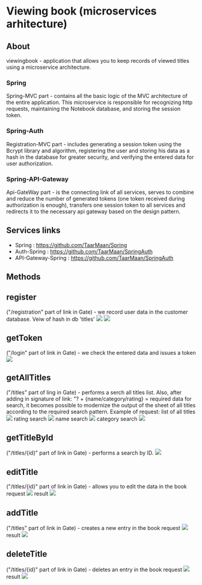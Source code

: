 # Viewing book (microservices arhitecture)

## About
viewingbook -  application that allows you to keep records of viewed titles using a microservice architecture.

### Spring 
Spring-MVC part - contains all the basic logic of the MVC architecture of the entire application. This microservice is responsible for recognizing http requests, maintaining the Notebook database, and storing the session token.
### Spring-Auth 
Registration-MVC part - includes generating a session token using the Bcrypt library and algorithm, registering the user and storing his data as a hash in the database for greater security, and verifying the entered data for user authorization.
### Spring-API-Gateway 
Api-GateWay part - is the connecting link of all services, serves to combine and reduce the number of generated tokens (one token received during authorization is enough), transfers one session token to all services and redirects it to the necessary api gateway based on the design pattern.

## Services links
- Spring : https://github.com/TaarMaan/Spring
- Auth-Spring : https://github.com/TaarMaan/SpringAuth
- API-Gateway-Spring : https://github.com/TaarMaan/SpringAuth

## Methods

## register 
("/registration" part of link in Gate) - we record user data in the customer database.
Veiw of hash in db 'titles'
![](https://github.com/TaarMaan/Spring/blob/master/src/main/resources/about/1.PNG)
![](https://github.com/TaarMaan/Spring/blob/master/src/main/resources/about/2.PNG)
## getToken 
("/login" part of link in Gate) - we check the entered data and issues a token
![](https://github.com/TaarMaan/Spring/blob/master/src/main/resources/about/3.PNG)
## getAllTitles 
("/titles" part of ling in Gate) - performs a serch all titles list. Also, after adding in signature of link: "? + {name/category/rating} = required data for search, it becomes possible to modernize the output of the sheet of all titles according to the required search pattern. Example of request:
list of all titles
![](https://github.com/TaarMaan/Spring/blob/master/src/main/resources/about/4.PNG)
rating search
![](https://github.com/TaarMaan/Spring/blob/master/src/main/resources/about/4-2.PNG)
name search
![](https://github.com/TaarMaan/Spring/blob/master/src/main/resources/about/4-3.PNG)
category search
![](https://github.com/TaarMaan/Spring/blob/master/src/main/resources/about/4-4.PNG)
## getTitleById 
("/titles/{id}" part of link in Gate) - performs a search by ID.
![](https://github.com/TaarMaan/Spring/blob/master/src/main/resources/about/5.PNG)
## editTitle 
("/titles/{id}" part of link in Gate) - allows you to edit the data in the book 
request
![](https://github.com/TaarMaan/Spring/blob/master/src/main/resources/about/6.PNG)
result
![](https://github.com/TaarMaan/Spring/blob/master/src/main/resources/about/6-2.PNG)
## addTitle 
("/titles" part of link in Gate) - creates a new entry in the book
request
![]([about/7.PNG](https://github.com/TaarMaan/Spring/blob/master/src/main/resources/about/7.PNG))
result
![](https://github.com/TaarMaan/Spring/blob/master/src/main/resources/about/7-2.PNG)
## deleteTitle 
("/titles/{id}" part of link in Gate) - deletes an entry in the book
request
![](https://github.com/TaarMaan/Spring/blob/master/src/main/resources/about/8.PNG)
result
![](https://github.com/TaarMaan/Spring/blob/master/src/main/resources/about/8-2.PNG)
